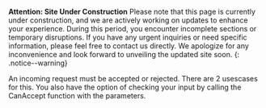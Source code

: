 **Attention: Site Under Construction**
Please note that this page is currently under construction, and we are actively working on updates to enhance your experience.
During this period, you encounter incomplete sections or temporary disruptions. If you have any urgent inquiries or need specific information, please feel free to contact us directly. We apologize for any inconvenience and look forward to unveiling the updated site soon.
{: .notice--warning}

An incoming request must be accepted or rejected. There are 2 usescases for this. You also have the option of checking your input by calling the CanAccept function with the parameters.
